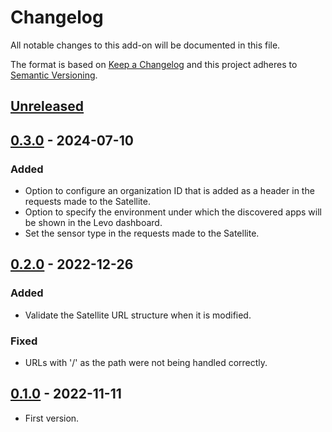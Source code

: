 # Changelog

All notable changes to this add-on will be documented in this file.

The format is based on [Keep a Changelog](https://keepachangelog.com/en/1.0.0/) and
this project adheres to [Semantic Versioning](https://semver.org/spec/v2.0.0.html).

## [Unreleased]


## [0.3.0] - 2024-07-10
### Added
- Option to configure an organization ID that is added as a header in the requests made to the Satellite.
- Option to specify the environment under which the discovered apps will be shown in the Levo dashboard.
- Set the sensor type in the requests made to the Satellite.

## [0.2.0] - 2022-12-26
### Added
- Validate the Satellite URL structure when it is modified.

### Fixed
- URLs with '/' as the path were not being handled correctly.


## [0.1.0] - 2022-11-11
- First version.

[Unreleased]: https://github.com/levoai/levoai-zap-addon/compare/v0.3.0...HEAD
[0.3.0]: https://github.com/levoai/levoai-zap-addon/compare/v0.2.0...v0.3.0
[0.2.0]: https://github.com/levoai/levoai-zap-addon/compare/v0.1.0...v0.2.0
[0.1.0]: https://github.com/levoai/levoai-zap-addon/compare/cb0a3eda2aa38d87406c3ff1feda9bfd747fbabc...v0.1.0
